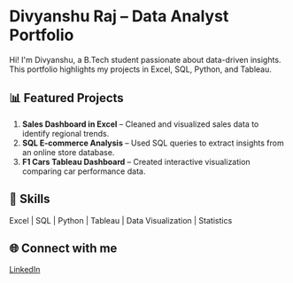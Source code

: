 # Divyanshu Raj – Data Analyst Portfolio

Hi! I'm Divyanshu, a B.Tech student passionate about data-driven insights.  
This portfolio highlights my projects in Excel, SQL, Python, and Tableau.

## 📊 Featured Projects
1. **Sales Dashboard in Excel** – Cleaned and visualized sales data to identify regional trends.
2. **SQL E-commerce Analysis** – Used SQL queries to extract insights from an online store database.
3. **F1 Cars Tableau Dashboard** – Created interactive visualization comparing car performance data.

## 🧠 Skills
Excel | SQL | Python | Tableau | Data Visualization | Statistics

## 🌐 Connect with me
[LinkedIn](https://www.linkedin.com/in/divyanshu-raj-b28352377)  
